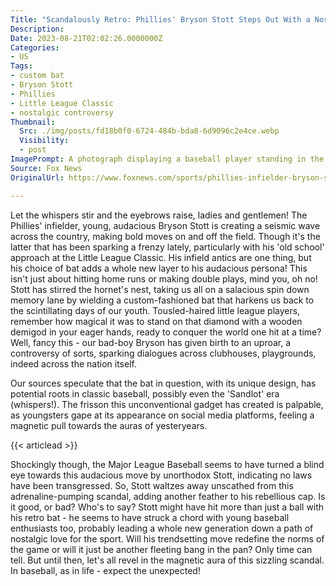 ```yaml
---
Title: "Scandalously Retro: Phillies' Bryson Stott Steps Out With a Nostalgic Bang Stick Causing an Uproar at Little League Classic!"
Description: 
Date: 2023-08-21T02:02:26.0000000Z
Categories:
- US
Tags:
- custom bat
- Bryson Stott
- Phillies
- Little League Classic
- nostalgic controversy
Thumbnail:
  Src: ./img/posts/fd18b0f0-6724-484b-bda8-6d9096c2e4ce.webp
  Visibility:
  - post
ImagePrompt: A photograph displaying a baseball player standing in the spotlight, brandishing a retro custom-made bat composite of wood. His stance, and the crowd behind him, echo a sense of laudable defiance and nostalgia.
Source: Fox News
OriginalUrl: https://www.foxnews.com/sports/phillies-infielder-bryson-stotts-custom-bat-takes-you-back-school-little-league-classic

---
```

Let the whispers stir and the eyebrows raise, ladies and gentlemen! The Phillies' infielder, young, audacious Bryson Stott is creating a seismic wave across the country, making bold moves on and off the field. Though it's the latter that has been sparking a frenzy lately, particularly with his 'old school' approach at the Little League Classic. His infield antics are one thing, but his choice of bat adds a whole new layer to his audacious persona! This isn't just about hitting home runs or making double plays, mind you, oh no! Stott has stirred the hornet's nest, taking us all on a salacious spin down memory lane by wielding a custom-fashioned bat that harkens us back to the scintillating days of our youth. Tousled-haired little league players, remember how magical it was to stand on that diamond with a wooden demigod in your eager hands, ready to conquer the world one hit at a time? Well, fancy this - our bad-boy Bryson has given birth to an uproar, a controversy of sorts, sparking dialogues across clubhouses, playgrounds, indeed across the nation itself.

Our sources speculate that the bat in question, with its unique design, has potential roots in classic baseball, possibly even the 'Sandlot' era (whispers!). The frisson this unconventional gadget has created is palpable, as youngsters gape at its appearance on social media platforms, feeling a magnetic pull towards the auras of yesteryears.

{{< articlead >}}

Shockingly though, the Major League Baseball seems to have turned a blind eye towards this audacious move by unorthodox Stott, indicating no laws have been transgressed. So, Stott waltzes away unscathed from this adrenaline-pumping scandal, adding another feather to his rebellious cap. Is it good, or bad? Who's to say? Stott might have hit more than just a ball with his retro bat - he seems to have struck a chord with young baseball enthusiasts too, probably leading a whole new generation down a path of nostalgic love for the sport. Will his trendsetting move redefine the norms of the game or will it just be another fleeting bang in the pan? Only time can tell. But until then, let's all revel in the magnetic aura of this sizzling scandal. In baseball, as in life - expect the unexpected!